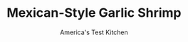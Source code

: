 ---
layout: ../../layouts/MarkdownPostLayout.astro
title: Mexican-Style Garlic Shrimp
author: America's Test Kitchen
pubDate: 2023-03-15
description: "This seemingly simple dish-just shrimp, oil, garlic, and seasonings-often features rubbery shrimp floating in a greasy, bland sauce. We set out to fix this recipe while staying true to its roots."
image_url: https://res.cloudinary.com/hksqkdlah/image/upload/ar_1:1,c_fill,dpr_2.0,f_auto,fl_lossy.progressive.strip_profile,g_faces:auto,q_auto:low,w_344/6771_sfs-mexicangarlicshrimp-ver2-0003-279500
tags: ["Main Courses","Mexican","Fish & Seafood"]
calories: 1428
protein: 31
carbohydrates: 8
fats: 
fiber: 
ingredients: ["16 , garlic cloves, peeled and halved, plus 4 cloves, minced","1/4 cup, olive oil","2 pounds, extra-large shrimp, peeled and deveined",", Salt and pepper","1 1/2 teaspoons, grated lime zest from 2 limes","3 tablespoons, fresh lime juice from 2 limes","2 tablespoons, unsalted butter","2 , jalapeno chiles, seeded and minced","2 tablespoons, finely chopped fresh cilantro leaves"]
serves: 4
time: "50 minutes"
instructions: ["Heat halved garlic cloves and oil in small saucepan over medium-high heat until bubbles begin to form. Reduce heat to low and cook, stirring occasionally, until garlic is softened, 12 to 15 minutes. Strain garlic, reserving oil. Use side of chef’s knife to mash garlic into fine paste. (Garlic paste and oil can be refrigerated separately for up to 1 day.)","Pat shrimp dry with paper towels and season with salt and pepper. Heat reserved garlic oil in large skillet over medium heat until shimmering. Cook shrimp, covered, stirring occasionally, until cooked through, 3 to 5 minutes. Transfer shrimp to plate and tent with foil.","Reduce heat to medium-low. Add lime juice to empty skillet and whisk in butter and garlic paste until smooth. Add cooked shrimp, minced garlic, lime zest, jalapenos, and cilantro to pan and toss to coat. Season with salt and pepper. Serve."]
nutrition: ["353 mg Potassium","578 mg Phosphorus","154 mg Calcium","57 mg Magnesium","1288 mg Sodium","2 mg Zinc","21 g Fat","4 mg Niacin (B3)","11 g Monounsaturated","2 g Polyunsaturated","16 mg Vitamin C","301 mg Cholesterol","6 g Saturated","47 µg Folate (food)","14 µg Vitamin K","214 g Water","8 g Carbs","47 µg Folate equivalent (total)","31 g Protein","5 mg Vitamin E","2 µg Vitamin B12","176 µg Vitamin A","357 kcal Energy","1428 calories"]
notes: "Buy extra-large shrimp (21 to 25 per pound) for this recipe."
---